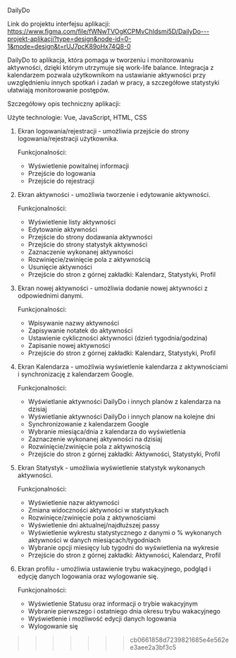 DailyDo

Link do projektu interfejsu aplikacji: https://www.figma.com/file/fWNwTVOgKCPMvChldsmi5D/DailyDo---projekt-aplikacji?type=design&node-id=0-1&mode=design&t=rUJ7pcK89oHx74Q8-0

DailyDo to aplikacja, która pomaga w tworzeniu i monitorowaniu aktywności, dzięki którym utrzymuje się work-life balance. Integracja z kalendarzem pozwala użytkownikom na ustawianie aktywności przy uwzględnieniu innych spotkań i zadań w pracy, a szczegółowe statystyki ułatwiają monitorowanie postępów. 



Szczegółowy opis techniczny aplikacji:

Użyte technologie: Vue, JavaScript, HTML, CSS

1. Ekran logowania/rejestracji - umożliwia przejście do strony logowania/rejestracji użytkownika.

   Funkcjonalności:
   - Wyświetlenie powitalnej informacji
   - Przejście do logowania
   - Przejście do rejestracji
  
3. Ekran aktywności - umożliwia tworzenie i edytowanie aktywności.

   Funkcjonalności:
   - Wyświetlenie listy aktywności
   - Edytowanie aktywności
   - Przejście do strony dodawania aktywności
   - Przejście do strony statystyk aktywności
   - Zaznaczenie wykonanej aktywności
   - Rozwinięcie/zwinięcie pola z aktywnością
   - Usunięcie aktywności
   - Przejście do stron z górnej zakładki: Kalendarz, Statystyki, Profil
  
4. Ekran nowej aktywności - umożliwia dodanie nowej aktywności z odpowiednimi danymi.

   Funkcjonalności:
   - Wpisywanie nazwy aktywności
   - Zapisywanie notatek do aktywności
   - Ustawienie cykliczności aktywności (dzień tygodnia/godzina)
   - Zapisanie nowej aktywności
   - Przejście do stron z górnej zakładki: Kalendarz, Statystyki, Profil

5. Ekran Kalendarza - umożliwia wyświetlenie kalendarza z aktywnościami i synchronizację z kalendarzem Google.

   Funkcjonalności:
   - Wyświetlanie aktywności DailyDo i innych planów z kalendarza na dzisiaj
   - Wyświetlanie aktywności DailyDo i innych planow na kolejne dni
   - Synchronizowanie z kalendarzem Google
   - Wybranie miesiąca/dnia z kalendarza do wyświetlenia
   - Zaznaczenie wykonanej aktywności na dzisiaj
   - Rozwinięcie/zwinięcie pola z aktywnością
   - Przejście do stron z górnej zakładki: Aktywności, Statystyki, Profil

6. Ekran Statystyk - umożliwia wyświetlenie statystyk wykonanych aktywności.

   Funkcjonalności:
   - Wyświetlenie nazw aktywności
   - Zmiana widoczności aktywności w statystykach
   - Rozwinięce/zwinięcie pola z aktywnościami
   - Wyświetlenie dni aktualnej/najdłuższej passy
   - Wyświetlenie wykrestu statystycznego z danymi o % wykonanych aktywności w danych miesiącach/tygodniach
   - Wybranie opcji miesięcy lub tygodni do wyświetlenia na wykresie
   - Przejście do stron z górnej zakładki: Aktywności, Kalendarz, Profil
  
7. Ekran profilu - umożliwia ustawienie trybu wakacyjnego, podgląd i edycję danych logowania oraz wylogowanie się.

   Funkcjonalności:
   - Wyświetlenie Statusu oraz informacji o trybie wakacyjnym
   - Wybranie pierwszego i ostatniego dnia okresu trybu wakacyjnego
   - Wyświetlenie i możliwość edycji danych logowania
   - Wylogowanie się 
>>>>>>> cb0661858d7239821685e4e562ee3aee2a3bf3c5
